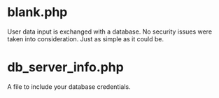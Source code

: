 # blank.php
User data input is exchanged with a database. No security issues were taken into consideration. Just as simple as it could be.

# db_server_info.php
A file to include your database credentials.
